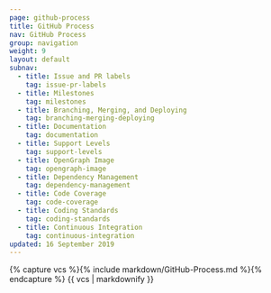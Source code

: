 ```yaml
---
page: github-process
title: GitHub Process
nav: GitHub Process
group: navigation
weight: 9
layout: default
subnav:
  - title: Issue and PR labels
    tag: issue-pr-labels
  - title: Milestones
    tag: milestones
  - title: Branching, Merging, and Deploying
    tag: branching-merging-deploying
  - title: Documentation
    tag: documentation
  - title: Support Levels
    tag: support-levels
  - title: OpenGraph Image
    tag: opengraph-image
  - title: Dependency Management
    tag: dependency-management
  - title: Code Coverage
    tag: code-coverage
  - title: Coding Standards
    tag: coding-standards
  - title: Continuous Integration
    tag: continuous-integration
updated: 16 September 2019
---
```


<div class="docs-section">
		{% capture vcs %}{% include markdown/GitHub-Process.md %}{% endcapture %}
		{{ vcs | markdownify }}
</div>
